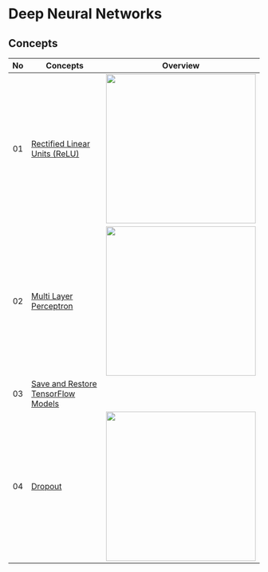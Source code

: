 # Deep Neural Networks

## Concepts
| No| Concepts | Overview |
| :---: | ----- | :---: |
|01|[Rectified Linear Units (ReLU)](relu.py)|<img src="https://user-images.githubusercontent.com/46280353/120272409-0494e480-c2e8-11eb-8fba-471230aaf812.png" width=300px>
|02|[Multi Layer Perceptron](multilayer_perceptron.py)|<img src="https://user-images.githubusercontent.com/46280353/120277743-67d64500-c2ef-11eb-8f4e-0774ba8ed58b.png" width=300px>
|03|[Save and Restore TensorFlow Models](save_restore.py)
|04|[Dropout](dropout.py)|<img src="https://user-images.githubusercontent.com/46280353/120277055-80922b00-c2ee-11eb-9c58-7f988db602f0.jpeg" width=300px>